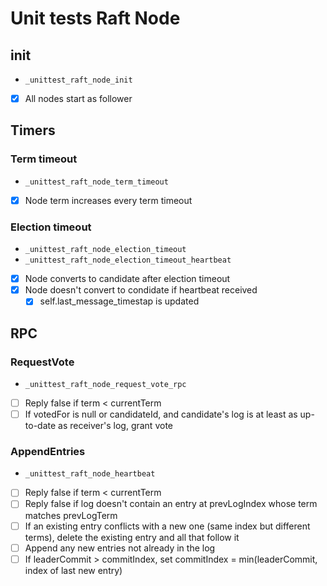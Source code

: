 # Unit tests Raft Node

## init

- `_unittest_raft_node_init`

- [x] All nodes start as follower

## Timers

### Term timeout

- `_unittest_raft_node_term_timeout`

- [x] Node term increases every term timeout

### Election timeout

- `_unittest_raft_node_election_timeout`
- `_unittest_raft_node_election_timeout_heartbeat`

- [x] Node converts to candidate after election timeout
- [x] Node doesn't convert to condidate if heartbeat received
  - [x] self.last_message_timestap is updated

## RPC

### RequestVote

- `_unittest_raft_node_request_vote_rpc`

- [ ] Reply false if term < currentTerm
- [ ] If votedFor is null or candidateId, and candidate's log is at least as up-to-date as receiver's log, grant vote

### AppendEntries

- `_unittest_raft_node_heartbeat`

- [ ] Reply false if term < currentTerm
- [ ] Reply false if log doesn't contain an entry at prevLogIndex whose term matches prevLogTerm
- [ ] If an existing entry conflicts with a new one (same index but different terms), delete the existing entry and all that follow it
- [ ] Append any new entries not already in the log
- [ ] If leaderCommit > commitIndex, set commitIndex = min(leaderCommit, index of last new entry)
